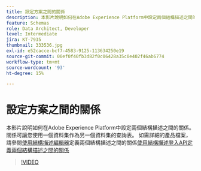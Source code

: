 ```yaml
---
title: 設定方案之間的關係
description: 本影片說明如何在Adobe Experience Platform中設定兩個結構描述之間的關係。 關係可讓您使用一個資料集作為另一個資料集的查閱表格。
feature: Schemas
role: Data Architect, Developer
level: Intermediate
jira: KT-7935
thumbnail: 333536.jpg
exl-id: e52cacce-bcf7-4583-9125-113634250e19
source-git-commit: 00ef0f40fb3d82f0c06428a35c0e402f46ab6774
workflow-type: tm+mt
source-wordcount: '93'
ht-degree: 15%

---
```


# 設定方案之間的關係

本影片說明如何在Adobe Experience Platform中設定兩個結構描述之間的關係。 關係可讓您使用一個資料集作為另一個資料集的查詢表。 如需詳細的產品檔案，請參閱[使用結構描述編輯器](https://experienceleague.adobe.com/docs/experience-platform/xdm/tutorials/relationship-ui.html?lang=zh-Hant)定義兩個結構描述之間的關係[使用結構描述登入API定義兩個結構描述之間的關係](https://experienceleague.adobe.com/docs/experience-platform/xdm/tutorials/relationship-api.html)

>[!VIDEO](https://video.tv.adobe.com/v/333536?learn=on)

